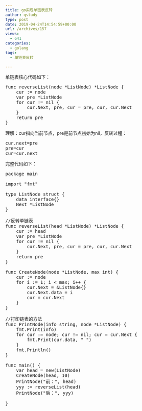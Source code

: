 ```yaml
---
title: go实现单链表反转
author: qstudy
type: post
date: 2019-04-24T14:54:59+00:00
url: /archives/157
views:
  - 641
categories:
  - golang
tags:
  - 单链表反转

---
```

单链表核心代码如下：

<pre class="lang:default decode:true">func reverseList(node *ListNode) *ListNode {
	cur := node
	var pre *ListNode
	for cur != nil {
		cur.Next, pre, cur = pre, cur, cur.Next
	}
	return pre
}</pre>

理解：cur指向当前节点，pre是前节点初始为nil，反转过程：

<pre class="lang:default decode:true ">cur.next=pre
pre=cur
cur=cur.next</pre>

完整代码如下：

<pre class="lang:default decode:true ">package main

import "fmt"

type ListNode struct {
	data interface{}
	Next *ListNode
}

//反转单链表
func reverseList(head *ListNode) *ListNode {
	cur := head
	var pre *ListNode
	for cur != nil {
		cur.Next, pre, cur = pre, cur, cur.Next
	}
	return pre
}

func CreateNode(node *ListNode, max int) {
	cur := node
	for i := 1; i &lt; max; i++ {
		cur.Next = &ListNode{}
		cur.Next.data = i
		cur = cur.Next
	}
}

//打印链表的方法
func PrintNode(info string, node *ListNode) {
	fmt.Print(info)
	for cur := node; cur != nil; cur = cur.Next {
		fmt.Print(cur.data, " ")
	}
	fmt.Println()
}

func main() {
	var head = new(ListNode)
	CreateNode(head, 10)
	PrintNode("前：", head)
	yyy := reverseList(head)
	PrintNode("后：", yyy)

}
</pre>

&nbsp;